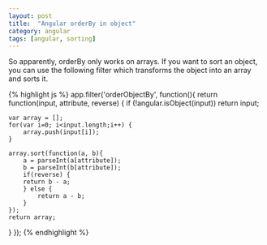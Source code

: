 ```yaml
---
layout: post
title:  "Angular orderBy in object"
category: angular
tags: [angular, sorting]
---
```

So apparently, orderBy only works on arrays. If you want to sort an object, you can use the following filter which transforms the object into an array and sorts it.

<!--more-->

{% highlight js %}
app.filter('orderObjectBy', function(){
 return function(input, attribute, reverse) {
    if (!angular.isObject(input)) return input;

    var array = [];
    for(var i=0; i<input.length;i++) {
        array.push(input[i]);
    }

    array.sort(function(a, b){
        a = parseInt(a[attribute]);
        b = parseInt(b[attribute]);
        if(reverse) {
        return b - a;
        } else {
            return a - b;
        }
    });
    return array;
 }
});
{% endhighlight %}

